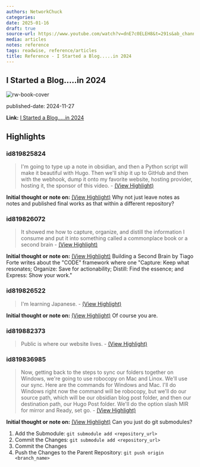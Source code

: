 ```yaml
---
authors: NetworkChuck
categories:
date: 2025-01-16
draft: true
source-url: https://www.youtube.com/watch?v=dnE7c0ELEH8&t=291s&ab_channel=NetworkChuck
media: articles
notes: reference
tags: readwise, reference/articles
title: Reference - I Started a Blog.....in 2024
---
```


## I Started a Blog.....in 2024

![rw-book-cover](https://i.ytimg.com/vi/dnE7c0ELEH8/maxresdefault.jpg)

published-date: 2024-11-27

**Link:** [I Started a Blog.....in 2024](https://www.youtube.com/watch?v=dnE7c0ELEH8&t=291s&ab_channel=NetworkChuck)

## Highlights

### id819825824

> I'm going to type up a note in obsidian, and then a Python script will make it beautiful with Hugo. Then we'll ship it up to GitHub and then with the webhook, dump it onto my favorite website, hosting provider, hosting it, the sponsor of this video.
> \- [(View Highlight)](https://read.readwise.io/read/01je4j9qnxpprzfr2fj6gywjg7)

**Initial thought or note on:** [(View Highlight)](https://read.readwise.io/read/01je4j9qnxpprzfr2fj6gywjg7)
Why not just leave notes as notes and published final works as that within a different repository?

### id819826072

> It showed me how to capture, organize, and distill the information I consume and put it into something called a commonplace book or a second brain
> \- [(View Highlight)](https://read.readwise.io/read/01je4jdw55z1wy7ycjph07wn3k)

**Initial thought or note on:** [(View Highlight)](https://read.readwise.io/read/01je4jdw55z1wy7ycjph07wn3k)
Building a Second Brain by Tiago Forte writes about the "CODE" framework where one "Capture: Keep what resonates; Organize: Save for actionability; Distill: Find the essence; and Express: Show your work."

### id819826522

> I'm learning Japanese.
> \- [(View Highlight)](https://read.readwise.io/read/01je4jnmw0q5jr7a69nz1ztdze)

**Initial thought or note on:** [(View Highlight)](https://read.readwise.io/read/01je4jnmw0q5jr7a69nz1ztdze)
Of course you are.

### id819882373

> Public is where our website lives.
> \- [(View Highlight)](https://read.readwise.io/read/01je5179x0kwccbdyygcf16g5j)

### id819836985

> Now, getting back to the steps to sync our folders together on Windows, we're going to use robocopy on Mac and Linox. We'll use our sync. Here are the commands for Windows and Mac. I'll do Windows right now the command will be robocopy, but we'll do our source path, which will be our obsidian blog post folder, and then our destination path, our Hugo Post folder. We'll do the option slash MIR for mirror and Ready, set go.
> \- [(View Highlight)](https://read.readwise.io/read/01je4m02yrka95rd66xt17xaen)

**Initial thought or note on:** [(View Highlight)](https://read.readwise.io/read/01je4m02yrka95rd66xt17xaen)
Can you just do git submodules?

1. Add the Submodule: `git submodule add <repository_url>`
2. Commit the Changes: `git submodule add <repository_url>`
3. Commit the Changes
4. Push the Changes to the Parent Repository: `git push origin <branch_name>`
